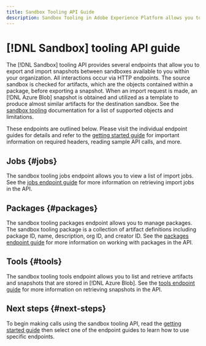 ```yaml
---
title: Sandbox Tooling API Guide
description: Sandbox Tooling in Adobe Experience Platform allows you to export and import a snapshot of sandbox configurations between sandboxes. 
---
```

# [!DNL Sandbox] tooling API guide

The [!DNL Sandbox] tooling API provides several endpoints that allow you to export and import snapshots between sandboxes available to you within your organization. All interactions occur via HTTP endpoints. The source sandbox is checked for artifacts, which are the objects contained within a package, before exporting a snapshot. When an import request is made, an [!DNL Azure Blob] snapshot is obtained and utilized as a template to produce almost similar artifacts for the destination sandbox. See the [sandbox tooling](../ui/sandbox-tooling.md#objects-supported-for-sandbox-tooling) documentation for a list of supported objects and limitations.

These endpoints are outlined below. Please visit the individual endpoint guides for details and refer to the [getting started guide](./getting-started.md) for important information on required headers, reading sample API calls, and more.

## Jobs {#jobs}

The sandbox tooling jobs endpoint allows you to view a list of import jobs. See the [jobs endpoint guide](./jobs.md) for more information on retrieving import jobs in the API.

## Packages {#packages}

The sandbox tooling packages endpoint allows you to manage packages. The sandbox tooling package is a collection of artifact definitions including package ID, name, description, org ID, and creator ID. See the [packages endpoint guide](./packages.md) for more information on working with packages in the API.

## Tools {#tools}

The sandbox tooling tools endpoint allows you to list and retrieve artifacts and snapshots that are stored in [!DNL Azure Blob]. See the [tools endpoint guide](./tools.md) for more information on retrieving snapshots in the API.

## Next steps {#next-steps}

To begin making calls using the sandbox tooling API, read the [getting started guide](./getting-started.md) then select one of the endpoint guides to learn how to use specific endpoints.
